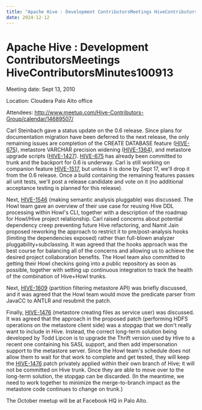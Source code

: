 ```yaml
---
title: "Apache Hive : Development ContributorsMeetings HiveContributorsMinutes100913"
date: 2024-12-12
---
```










# Apache Hive : Development ContributorsMeetings HiveContributorsMinutes100913






Meeting date: Sept 13, 2010


Location: Cloudera Palo Alto office


Attendees: <http://www.meetup.com/Hive-Contributors-Group/calendar/14689507/>


Carl Steinbach gave a status update on the 0.6 release. Since plans for documentation migration have been deferred to the next release, the only remaining issues are completion of the CREATE DATABASE feature ([HIVE-675](https://issues.apache.org/jira/browse/HIVE-675)), metastore VARCHAR precision widening ([HIVE-1364](https://issues.apache.org/jira/browse/HIVE-1364)), and metastore upgrade scripts ([HIVE-1427](https://issues.apache.org/jira/browse/HIVE-1427)). [HIVE-675](https://issues.apache.org/jira/browse/HIVE-675) has already been committed to trunk and the backport for 0.6 is underway. Carl is still working on companion feature [HIVE-1517](https://issues.apache.org/jira/browse/HIVE-1517), but unless it is done by Sept 17, we'll drop it from the 0.6 release. Once a build containing the remaining features passes all unit tests, we'll post a release candidate and vote on it (no additional acceptance testing is planned for this release).


Next, [HIVE-1546](https://issues.apache.org/jira/browse/HIVE-1546) (making semantic analysis pluggable) was discussed. The Howl team gave an overview of their use case for reusing Hive DDL processing within Howl's CLI, together with a description of the roadmap for Howl/Hive project relationship. Carl raised concerns about potential dependency creep preventing future Hive refactoring, and Namit Jain proposed reworking the approach to restrict it to pre/post-analysis hooks (limiting the dependencies exposed) rather than full-blown analyzer pluggability+subclassing. It was agreed that the hooks approach was the best course for balancing all of the concerns and allowing us to achieve the desired project collaboration benefits. The Howl team also committed to getting their Howl checkins going into a public repository as soon as possible, together with setting up continuous integration to track the health of the combination of Hive+Howl trunks.


Next, [HIVE-1609](https://issues.apache.org/jira/browse/HIVE-1609) (partition filtering metastore API) was briefly discussed, and it was agreed that the Howl team would move the predicate parser from JavaCC to ANTLR and resubmit the patch.


Finally, [HIVE-1476](https://issues.apache.org/jira/browse/HIVE-1476) (metastore creating files as service user) was discussed. It was agreed that the approach in the proposed patch (performing HDFS operations on the metastore client side) was a stopgap that we don't really want to include in Hive. Instead, the correct long-term solution being developed by Todd Lipcon is to upgrade the Thrift version used by Hive to a recent one containing his SASL support, and then add impersonation support to the metastore server. Since the Howl team's schedule does not allow them to wait for that work to complete and get tested, they will keep the [HIVE-1476](https://issues.apache.org/jira/browse/HIVE-1476) patch privately applied within their own branch of Hive; it will not be committed on Hive trunk. Once they are able to move over to the long-term solution, the stopgap can be discarded. (In the meantime, we need to work together to minimize the merge-to-branch impact as the metastore code continues to change on trunk.)


The October meetup will be at Facebook HQ in Palo Alto.



 

 

